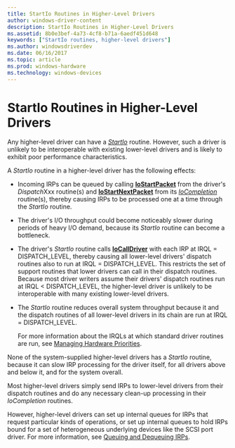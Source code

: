 ```yaml
---
title: StartIo Routines in Higher-Level Drivers
author: windows-driver-content
description: StartIo Routines in Higher-Level Drivers
ms.assetid: 8b0e3bef-4a73-4cf8-b71a-6aedf451d648
keywords: ["StartIo routines, higher-level drivers"]
ms.author: windowsdriverdev
ms.date: 06/16/2017
ms.topic: article
ms.prod: windows-hardware
ms.technology: windows-devices
---
```


# StartIo Routines in Higher-Level Drivers





Any higher-level driver can have a [*StartIo*](https://msdn.microsoft.com/library/windows/hardware/ff563858) routine. However, such a driver is unlikely to be interoperable with existing lower-level drivers and is likely to exhibit poor performance characteristics.

A *StartIo* routine in a higher-level driver has the following effects:

-   Incoming IRPs can be queued by calling [**IoStartPacket**](https://msdn.microsoft.com/library/windows/hardware/ff550370) from the driver's *Dispatch*Xxx routine(s) and [**IoStartNextPacket**](https://msdn.microsoft.com/library/windows/hardware/ff550358) from its [*IoCompletion*](https://msdn.microsoft.com/library/windows/hardware/ff548354) routine(s), thereby causing IRPs to be processed one at a time through the *StartIo* routine.

-   The driver's I/O throughput could become noticeably slower during periods of heavy I/O demand, because its *StartIo* routine can become a bottleneck.

-   The driver's *StartIo* routine calls [**IoCallDriver**](https://msdn.microsoft.com/library/windows/hardware/ff548336) with each IRP at IRQL = DISPATCH\_LEVEL, thereby causing all lower-level drivers' dispatch routines also to run at IRQL = DISPATCH\_LEVEL. This restricts the set of support routines that lower drivers can call in their dispatch routines. Because most driver writers assume their drivers' dispatch routines run at IRQL &lt; DISPATCH\_LEVEL, the higher-level driver is unlikely to be interoperable with many existing lower-level drivers.

-   The *StartIo* routine reduces overall system throughput because it and the dispatch routines of all lower-level drivers in its chain are run at IRQL = DISPATCH\_LEVEL.

    For more information about the IRQLs at which standard driver routines are run, see [Managing Hardware Priorities](managing-hardware-priorities.md).

None of the system-supplied higher-level drivers has a *StartIo* routine, because it can slow IRP processing for the driver itself, for all drivers above and below it, and for the system overall.

Most higher-level drivers simply send IRPs to lower-level drivers from their dispatch routines and do any necessary clean-up processing in their *IoCompletion* routines.

However, higher-level drivers can set up internal queues for IRPs that request particular kinds of operations, or set up internal queues to hold IRPs bound for a set of heterogeneous underlying devices like the SCSI port driver. For more information, see [Queuing and Dequeuing IRPs](queuing-and-dequeuing-irps.md).

 

 





